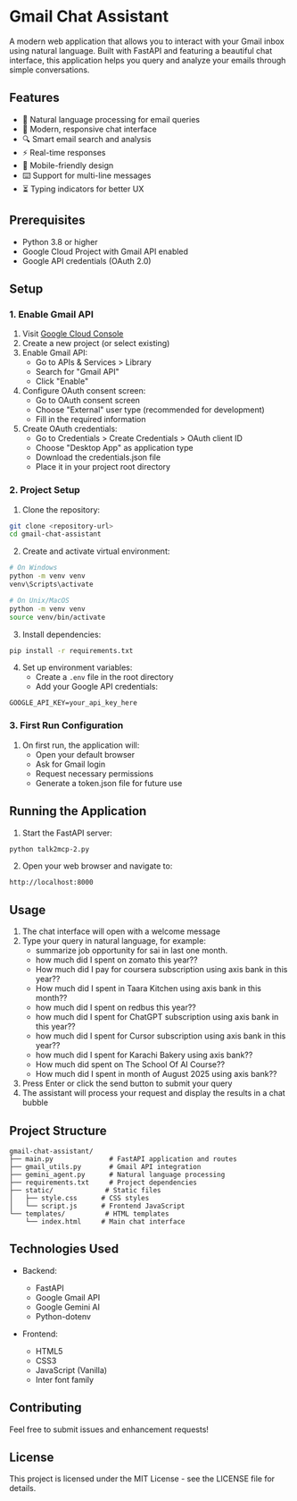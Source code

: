 # Gmail Chat Assistant

A modern web application that allows you to interact with your Gmail inbox using natural language. Built with FastAPI and featuring a beautiful chat interface, this application helps you query and analyze your emails through simple conversations.

## Features

- 🤖 Natural language processing for email queries
- 💬 Modern, responsive chat interface
- 🔍 Smart email search and analysis
- ⚡ Real-time responses
- 📱 Mobile-friendly design
- ⌨️ Support for multi-line messages
- ⏳ Typing indicators for better UX

## Prerequisites

- Python 3.8 or higher
- Google Cloud Project with Gmail API enabled
- Google API credentials (OAuth 2.0)

## Setup

### 1. Enable Gmail API

1. Visit [Google Cloud Console](https://console.cloud.google.com/)
2. Create a new project (or select existing)
3. Enable Gmail API:
   - Go to APIs & Services > Library
   - Search for "Gmail API"
   - Click "Enable"
4. Configure OAuth consent screen:
   - Go to OAuth consent screen
   - Choose "External" user type (recommended for development)
   - Fill in the required information
5. Create OAuth credentials:
   - Go to Credentials > Create Credentials > OAuth client ID
   - Choose "Desktop App" as application type
   - Download the credentials.json file
   - Place it in your project root directory

### 2. Project Setup

1. Clone the repository:
```bash
git clone <repository-url>
cd gmail-chat-assistant
```

2. Create and activate virtual environment:
```bash
# On Windows
python -m venv venv
venv\Scripts\activate

# On Unix/MacOS
python -m venv venv
source venv/bin/activate
```

3. Install dependencies:
```bash
pip install -r requirements.txt
```

4. Set up environment variables:
   - Create a `.env` file in the root directory
   - Add your Google API credentials:
```
GOOGLE_API_KEY=your_api_key_here
```

### 3. First Run Configuration

1. On first run, the application will:
   - Open your default browser
   - Ask for Gmail login
   - Request necessary permissions
   - Generate a token.json file for future use

## Running the Application

1. Start the FastAPI server:
```bash
python talk2mcp-2.py
```

2. Open your web browser and navigate to:
```
http://localhost:8000
```

## Usage

1. The chat interface will open with a welcome message
2. Type your query in natural language, for example:
   - summarize job opportunity for sai in last one month.
   - how much did I spent on zomato this year??
   - How much did I pay for coursera subscription using axis bank in this year??
   - How much did I spent in Taara Kitchen using axis bank in this month??
   - how much did I spent on redbus this year??
   - how much did I spent for ChatGPT subscription using axis bank in this year??
   - how much did I spent for Cursor subscription using axis bank in this year??
   - how much did I spent for Karachi Bakery using axis bank??
   - How much did spent on The School Of AI Course??
   - How much did I spent in month of August 2025 using axis bank??
3. Press Enter or click the send button to submit your query
4. The assistant will process your request and display the results in a chat bubble

## Project Structure

```
gmail-chat-assistant/
├── main.py              # FastAPI application and routes
├── gmail_utils.py       # Gmail API integration
├── gemini_agent.py      # Natural language processing
├── requirements.txt     # Project dependencies
├── static/             # Static files
│   ├── style.css      # CSS styles
│   └── script.js      # Frontend JavaScript
└── templates/          # HTML templates
    └── index.html     # Main chat interface
```

## Technologies Used

- Backend:
  - FastAPI
  - Google Gmail API
  - Google Gemini AI
  - Python-dotenv

- Frontend:
  - HTML5
  - CSS3
  - JavaScript (Vanilla)
  - Inter font family

## Contributing

Feel free to submit issues and enhancement requests!

## License

This project is licensed under the MIT License - see the LICENSE file for details.
